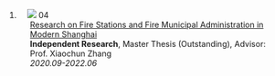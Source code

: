 
<div class="publications">
<ol class="bibliography">



<li>
<div class="pub-row">

  <div class="col-sm-3 abbr" style="position: relative;padding-right: 15px;padding-left: 15px;">
    <img src="assets/img/nips2023.png" class="teaser img-fluid z-depth-1">
    <abbr class="badge">04</abbr>
  </div>

  <div class="col-sm-9" style="position: relative;padding-right: 15px;padding-left: 20px;">
    <div class="title"><a href="https://doi.org/10.3390/land12071339">Research on Fire Stations and Fire Municipal Administration in Modern Shanghai</a></div>
    <div class="author"><strong>Independent Research</strong>, Master Thesis (Outstanding), Advisor: Prof. Xiaochun Zhang</div>
    <div class="periodical"><em>2020.09-2022.06</em></div>
  </div>
</div>
</li>  

</ol>
</div>
